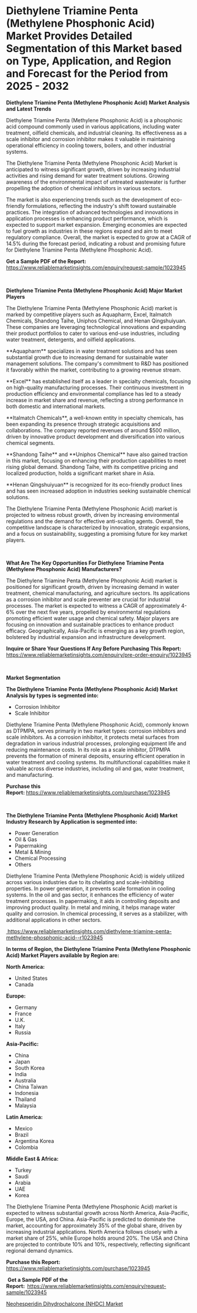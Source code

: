 <p><h1>Diethylene Triamine Penta (Methylene Phosphonic Acid) Market Provides Detailed Segmentation of this Market based on Type, Application, and Region and Forecast for the Period from 2025 - 2032</h1></p><p><strong>Diethylene Triamine Penta (Methylene Phosphonic Acid) Market Analysis and Latest Trends</strong></p>
<p><p>Diethylene Triamine Penta (Methylene Phosphonic Acid) is a phosphonic acid compound commonly used in various applications, including water treatment, oilfield chemicals, and industrial cleaning. Its effectiveness as a scale inhibitor and corrosion inhibitor makes it valuable in maintaining operational efficiency in cooling towers, boilers, and other industrial systems. </p><p>The Diethylene Triamine Penta (Methylene Phosphonic Acid) Market is anticipated to witness significant growth, driven by increasing industrial activities and rising demand for water treatment solutions. Growing awareness of the environmental impact of untreated wastewater is further propelling the adoption of chemical inhibitors in various sectors. </p><p>The market is also experiencing trends such as the development of eco-friendly formulations, reflecting the industry's shift toward sustainable practices. The integration of advanced technologies and innovations in application processes is enhancing product performance, which is expected to support market expansion. Emerging economies are expected to fuel growth as industries in these regions expand and aim to meet regulatory compliance. Overall, the market is expected to grow at a CAGR of 14.5% during the forecast period, indicating a robust and promising future for Diethylene Triamine Penta (Methylene Phosphonic Acid).</p></p>
<p><strong>Get a Sample PDF of the Report:&nbsp;</strong> <a href="https://www.reliablemarketinsights.com/enquiry/request-sample/1023945?utm_campaign=2246&utm_medium=2&utm_source=Github&utm_content=ia&utm_term=02042025&utm_id=diethylene-triamine-penta-methylene-phosphonic-acid">https://www.reliablemarketinsights.com/enquiry/request-sample/1023945</a></p>
<p>&nbsp;</p>
<p><strong>Diethylene Triamine Penta (Methylene Phosphonic Acid) Major Market Players</strong></p>
<p><p>The Diethylene Triamine Penta (Methylene Phosphonic Acid) market is marked by competitive players such as Aquapharm, Excel, Italmatch Chemicals, Shandong Taihe, Uniphos Chemical, and Henan Qingshuiyuan. These companies are leveraging technological innovations and expanding their product portfolios to cater to various end-use industries, including water treatment, detergents, and oilfield applications.</p><p>**Aquapharm** specializes in water treatment solutions and has seen substantial growth due to increasing demand for sustainable water management solutions. The company's commitment to R&D has positioned it favorably within the market, contributing to a growing revenue stream.</p><p>**Excel** has established itself as a leader in specialty chemicals, focusing on high-quality manufacturing processes. Their continuous investment in production efficiency and environmental compliance has led to a steady increase in market share and revenue, reflecting a strong performance in both domestic and international markets.</p><p>**Italmatch Chemicals**, a well-known entity in specialty chemicals, has been expanding its presence through strategic acquisitions and collaborations. The company reported revenues of around $500 million, driven by innovative product development and diversification into various chemical segments.</p><p>**Shandong Taihe** and **Uniphos Chemical** have also gained traction in this market, focusing on enhancing their production capabilities to meet rising global demand. Shandong Taihe, with its competitive pricing and localized production, holds a significant market share in Asia.</p><p>**Henan Qingshuiyuan** is recognized for its eco-friendly product lines and has seen increased adoption in industries seeking sustainable chemical solutions.</p><p>The Diethylene Triamine Penta (Methylene Phosphonic Acid) market is projected to witness robust growth, driven by increasing environmental regulations and the demand for effective anti-scaling agents. Overall, the competitive landscape is characterized by innovation, strategic expansions, and a focus on sustainability, suggesting a promising future for key market players.</p></p>
<p>&nbsp;</p>
<p><strong>What Are The Key Opportunities For Diethylene Triamine Penta (Methylene Phosphonic Acid) Manufacturers?</strong></p>
<p><p>The Diethylene Triamine Penta (Methylene Phosphonic Acid) market is positioned for significant growth, driven by increasing demand in water treatment, chemical manufacturing, and agriculture sectors. Its applications as a corrosion inhibitor and scale preventer are crucial for industrial processes. The market is expected to witness a CAGR of approximately 4-6% over the next five years, propelled by environmental regulations promoting efficient water usage and chemical safety. Major players are focusing on innovation and sustainable practices to enhance product efficacy. Geographically, Asia-Pacific is emerging as a key growth region, bolstered by industrial expansion and infrastructure development.</p></p>
<p><strong>Inquire or Share Your Questions If Any Before Purchasing This Report:</strong> <a href="https://www.reliablemarketinsights.com/enquiry/pre-order-enquiry/1023945?utm_campaign=2246&utm_medium=2&utm_source=Github&utm_content=ia&utm_term=02042025&utm_id=diethylene-triamine-penta-methylene-phosphonic-acid">https://www.reliablemarketinsights.com/enquiry/pre-order-enquiry/1023945</a></p>
<p>&nbsp;</p>
<p><strong>Market Segmentation</strong></p>
<p><strong>The Diethylene Triamine Penta (Methylene Phosphonic Acid) Market Analysis by types is segmented into:</strong></p>
<p><ul><li>Corrosion Inhibitor</li><li>Scale Inhibitor</li></ul></p>
<p><p>Diethylene Triamine Penta (Methylene Phosphonic Acid), commonly known as DTPMPA, serves primarily in two market types: corrosion inhibitors and scale inhibitors. As a corrosion inhibitor, it protects metal surfaces from degradation in various industrial processes, prolonging equipment life and reducing maintenance costs. In its role as a scale inhibitor, DTPMPA prevents the formation of mineral deposits, ensuring efficient operation in water treatment and cooling systems. Its multifunctional capabilities make it valuable across diverse industries, including oil and gas, water treatment, and manufacturing.</p></p>
<p><strong>Purchase this Report:&nbsp;</strong><a href="https://www.reliablemarketinsights.com/purchase/1023945?utm_campaign=2246&utm_medium=2&utm_source=Github&utm_content=ia&utm_term=02042025&utm_id=diethylene-triamine-penta-methylene-phosphonic-acid">https://www.reliablemarketinsights.com/purchase/1023945</a></p>
<p>&nbsp;</p>
<p><strong>The Diethylene Triamine Penta (Methylene Phosphonic Acid) Market Industry Research by Application is segmented into:</strong></p>
<p><ul><li>Power Generation</li><li>Oil & Gas</li><li>Papermaking</li><li>Metal & Mining</li><li>Chemical Processing</li><li>Others</li></ul></p>
<p><p>Diethylene Triamine Penta (Methylene Phosphonic Acid) is widely utilized across various industries due to its chelating and scale-inhibiting properties. In power generation, it prevents scale formation in cooling systems. In the oil and gas sector, it enhances the efficiency of water treatment processes. In papermaking, it aids in controlling deposits and improving product quality. In metal and mining, it helps manage water quality and corrosion. In chemical processing, it serves as a stabilizer, with additional applications in other sectors.</p></p>
<p><a href="https://www.reliablemarketinsights.com/diethylene-triamine-penta-methylene-phosphonic-acid--r1023945?utm_campaign=2246&utm_medium=2&utm_source=Github&utm_content=ia&utm_term=02042025&utm_id=diethylene-triamine-penta-methylene-phosphonic-acid">&nbsp;https://www.reliablemarketinsights.com/diethylene-triamine-penta-methylene-phosphonic-acid--r1023945</a></p>
<p><strong>In terms of Region, the Diethylene Triamine Penta (Methylene Phosphonic Acid) Market Players available by Region are:</strong></p>
<p>
    <p> <strong> North America: </strong>
        <ul>
            <li>United States</li>
            <li>Canada</li>
        </ul>
        </p> 
    <p> <strong> Europe: </strong>
        <ul>
            <li>Germany</li>
            <li>France</li>
            <li>U.K.</li>
            <li>Italy</li>
            <li>Russia</li>
        </ul>
        </p> 
    <p> <strong> Asia-Pacific: </strong>
        <ul>
            <li>China</li>
            <li>Japan</li>
            <li>South Korea</li>
            <li>India</li>
            <li>Australia</li>
            <li>China Taiwan</li>
            <li>Indonesia</li>
            <li>Thailand</li>
            <li>Malaysia</li>
        </ul>
        </p> 
    <p> <strong> Latin America: </strong>
        <ul>
            <li>Mexico</li>
            <li>Brazil</li>
            <li>Argentina Korea</li>
            <li>Colombia</li>
        </ul>
        </p> 
    <p> <strong> Middle East & Africa: </strong>
        <ul>
            <li>Turkey</li>
            <li>Saudi</li>
            <li>Arabia</li>
            <li>UAE</li>
            <li>Korea</li>
        </ul>
    </p>
    </p>
<p><p>The Diethylene Triamine Penta (Methylene Phosphonic Acid) market is expected to witness substantial growth across North America, Asia-Pacific, Europe, the USA, and China. Asia-Pacific is predicted to dominate the market, accounting for approximately 35% of the global share, driven by increasing industrial applications. North America follows closely with a market share of 25%, while Europe holds around 20%. The USA and China are projected to contribute 10% and 10%, respectively, reflecting significant regional demand dynamics.</p></p>
<p><strong>Purchase this Report: </strong><a href="https://www.reliablemarketinsights.com/purchase/1023945?utm_campaign=2246&utm_medium=2&utm_source=Github&utm_content=ia&utm_term=02042025&utm_id=diethylene-triamine-penta-methylene-phosphonic-acid">https://www.reliablemarketinsights.com/purchase/1023945</a></p>
<p>&nbsp;<strong>Get a Sample PDF of the Report:&nbsp;&nbsp;</strong><a href="https://www.reliablemarketinsights.com/enquiry/request-sample/1023945?utm_campaign=2246&utm_medium=2&utm_source=Github&utm_content=ia&utm_term=02042025&utm_id=diethylene-triamine-penta-methylene-phosphonic-acid">https://www.reliablemarketinsights.com/enquiry/request-sample/1023945</a></p>
<p><strong></strong></p>
<p><p><a href="https://github.com/rahu1506/Market-Research-Report-List-7/blob/main/neohesperidin-dihydrochalcone-nhdc-market.md?utm_campaign=2246&utm_medium=2&utm_source=Github&utm_content=ia&utm_term=02042025&utm_id=diethylene-triamine-penta-methylene-phosphonic-acid">Neohesperidin Dihydrochalcone (NHDC) Market</a></p></p>